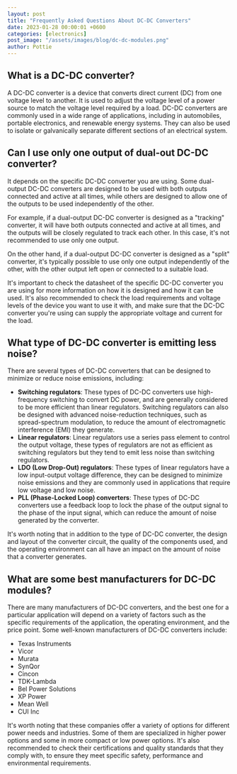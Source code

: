 ```yaml
---
layout: post
title: "Frequently Asked Questions About DC-DC Converters"
date: 2023-01-28 00:00:01 +0600
categories: [electronics]
post_image: "/assets/images/blog/dc-dc-modules.png"
author: Pottie
---
```


## What is a DC-DC converter?

A DC-DC converter is a device that converts direct current (DC) from one voltage level to another. It is used to adjust the voltage level of a power source to match the voltage level required by a load. DC-DC converters are commonly used in a wide range of applications, including in automobiles, portable electronics, and renewable energy systems. They can also be used to isolate or galvanically separate different sections of an electrical system.

## Can I use only one output of dual-out DC-DC converter?

It depends on the specific DC-DC converter you are using. Some dual-output DC-DC converters are designed to be used with both outputs connected and active at all times, while others are designed to allow one of the outputs to be used independently of the other.

For example, if a dual-output DC-DC converter is designed as a "tracking" converter, it will have both outputs connected and active at all times, and the outputs will be closely regulated to track each other. In this case, it's not recommended to use only one output.

On the other hand, if a dual-output DC-DC converter is designed as a "split" converter, it's typically possible to use only one output independently of the other, with the other output left open or connected to a suitable load.

It's important to check the datasheet of the specific DC-DC converter you are using for more information on how it is designed and how it can be used. It's also recommended to check the load requirements and voltage levels of the device you want to use it with, and make sure that the DC-DC converter you're using can supply the appropriate voltage and current for the load.

## What type of DC-DC converter is emitting less noise?

There are several types of DC-DC converters that can be designed to minimize or reduce noise emissions, including:

- **Switching regulators**: These types of DC-DC converters use high-frequency switching to convert DC power, and are generally considered to be more efficient than linear regulators. Switching regulators can also be designed with advanced noise-reduction techniques, such as spread-spectrum modulation, to reduce the amount of electromagnetic interference (EMI) they generate.
- **Linear regulators**: Linear regulators use a series pass element to control the output voltage, these types of regulators are not as efficient as switching regulators but they tend to emit less noise than switching regulators.
- **LDO (Low Drop-Out) regulators**: These types of linear regulators have a low input-output voltage difference, they can be designed to minimize noise emissions and they are commonly used in applications that require low voltage and low noise.
- **PLL (Phase-Locked Loop) converters**: These types of DC-DC converters use a feedback loop to lock the phase of the output signal to the phase of the input signal, which can reduce the amount of noise generated by the converter.

It's worth noting that in addition to the type of DC-DC converter, the design and layout of the converter circuit, the quality of the components used, and the operating environment can all have an impact on the amount of noise that a converter generates.

## What are some best manufacturers for DC-DC modules?

There are many manufacturers of DC-DC converters, and the best one for a particular application will depend on a variety of factors such as the specific requirements of the application, the operating environment, and the price point. Some well-known manufacturers of DC-DC converters include:

- Texas Instruments
- Vicor
- Murata
- SynQor
- Cincon
- TDK-Lambda
- Bel Power Solutions
- XP Power
- Mean Well
- CUI Inc

It's worth noting that these companies offer a variety of options for different power needs and industries. Some of them are specialized in higher power options and some in more compact or low power options. It's also recommended to check their certifications and quality standards that they comply with, to ensure they meet specific safety, performance and environmental requirements.
